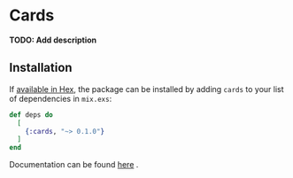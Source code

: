 # Cards

**TODO: Add description**

## Installation

If [available in Hex](https://hex.pm/docs/publish), the package can be installed
by adding `cards` to your list of dependencies in `mix.exs`:

```elixir
def deps do
  [
    {:cards, "~> 0.1.0"}
  ]
end
```

Documentation can be found [here](https://rawcdn.githack.com/NarendraRavuri/cards/73003edc748bc429dcf2b2ca6b4eff91ee8d994a/doc/index.html) .

